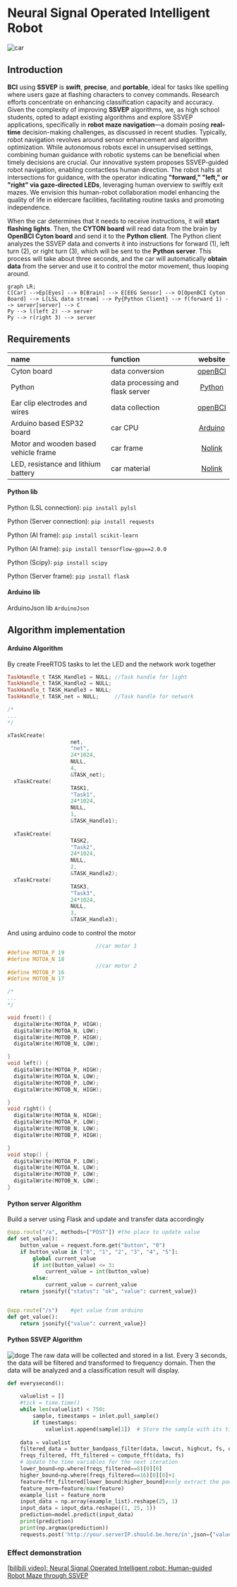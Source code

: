 # Neural Signal Operated Intelligent Robot

![car](https://github.com/QABCI/Neural-Signal-Operated-Intelligent-Robot/blob/main/temp/car.jpg?raw=true "car")

## Introduction

**BCI** using **SSVEP** is **swift**, **precise**, and **portable**, ideal for tasks like spelling where users gaze at flashing characters to convey commands. Research efforts concentrate on enhancing classification capacity and accuracy. Given the complexity of improving **SSVEP** algorithms, we, as high school students, opted to adapt existing algorithms and explore SSVEP applications, specifically in **robot maze navigation**—a domain posing **real-time** decision-making challenges, as discussed in recent studies.
Typically, robot navigation revolves around sensor enhancement and algorithm optimization. While autonomous robots excel in unsupervised settings, combining human guidance with robotic systems can be beneficial when timely decisions are crucial. Our innovative system proposes SSVEP-guided robot navigation, enabling contactless human direction. The robot halts at intersections for guidance, with the operator indicating **"forward," "left," or "right" via gaze-directed LEDs**, leveraging human overview to swiftly exit mazes.
We envision this human-robot collaboration model enhancing the quality of life in eldercare facilities, facilitating routine tasks and promoting independence.

When the car determines that it needs to receive instructions, it will **start flashing lights**. Then, the **CYTON board** will read data from the brain by **OpenBCI Cyton board** and send it to the **Python client**. The Python client analyzes the SSVEP data and converts it into instructions for forward (1), left turn (2), or right turn (3), which will be sent to the **Python server**. This process will take about three seconds, and the car will automatically **obtain data** from the server and use it to control the motor movement, thus looping around.

```mermaid
graph LR;
C[Car] -->Ep[Eyes] --> B[Brain] --> E[EEG Sensor] --> O[OpenBCI Cyton Board] --> L[LSL data stream] --> Py{Python Client} --> f(forward 1) --> server[server] --> C
Py --> l(left 2) --> server
Py --> r(right 3) --> server
```

## Requirements

| name                                 | function                         |                             website                             |
| :----------------------------------- | :------------------------------- | :-------------------------------------------------------------: |
| Cyton board                          | data conversion                  | [openBCI](https://docs.openbci.com/GettingStarted/Boards/CytonGS/) |
| Python                               | data processing and flask server |            [Python](https://www.python.org/downloads/)            |
| Ear clip electrodes and wires        | data collection                  | [openBCI](https://docs.openbci.com/GettingStarted/Boards/CytonGS/) |
| Arduino based ESP32 board            | car CPU                          |                 [Arduino](https://www.arduino.cc/)                 |
| Motor and wooden based vehicle frame | car frame                        |                             [Nolink]()                             |
| LED, resistance and lithium battery  | car material                     |                             [Nolink]()                             |

#### Python lib

Python (LSL connection): `pip install pylsl`

Python (Server connection): `pip install requests`

Python (AI frame): `pip install scikit-learn`

Python (AI frame): `pip install tensorflow-gpu==2.0.0`

Python (Scipy): `pip install scipy`

Python (Server frame): `pip install flask`

#### Arduino lib

ArduinoJson lib `ArduinoJson`

## Algorithm implementation

#### Arduino Algorithm

By create FreeRTOS tasks to let the LED and the network work together

```cpp
TaskHandle_t TASK_Handle1 = NULL; //Task handle for light
TaskHandle_t TASK_Handle2 = NULL;
TaskHandle_t TASK_Handle3 = NULL;
TaskHandle_t TASK_net = NULL;     //Task handle for network

/*
...
*/

xTaskCreate(
                    net,
                    "net",
                    24*1024,
                    NULL,
                    4,
                    &TASK_net);
  xTaskCreate(
                    TASK1,
                    "Task1",
                    24*1024,
                    NULL,
                    1,
                    &TASK_Handle1);
 
  xTaskCreate(
                    TASK2,
                    "Task2",
                    24*1024,
                    NULL,
                    2,
                    &TASK_Handle2);
  xTaskCreate(
                    TASK3,
                    "Task3",
                    24*1024,
                    NULL,
                    3,
                    &TASK_Handle3);
```

And using arduino code to control the motor

```cpp
                            //car motor 1
#define MOTOA_P 19
#define MOTOA_N 18
                            //car motor 2
#define MOTOB_P 16
#define MOTOB_N 17

/*
...
*/

void front() {
  digitalWrite(MOTOA_P, HIGH);
  digitalWrite(MOTOA_N, LOW);
  digitalWrite(MOTOB_P, HIGH);
  digitalWrite(MOTOB_N, LOW);

}
void left() {
  digitalWrite(MOTOA_P, HIGH);
  digitalWrite(MOTOA_N, LOW);
  digitalWrite(MOTOB_P, LOW);
  digitalWrite(MOTOB_N, HIGH);

}
void right() {
  digitalWrite(MOTOA_N, HIGH);
  digitalWrite(MOTOA_P, LOW);
  digitalWrite(MOTOB_N, LOW);
  digitalWrite(MOTOB_P, HIGH);

}
void stop() {
  digitalWrite(MOTOA_P, LOW);
  digitalWrite(MOTOA_N, LOW);
  digitalWrite(MOTOB_P, LOW);
  digitalWrite(MOTOB_N, LOW);
}
```

#### Python server Algorithm

Build a server using Flask and update and transfer data accordingly

```python
@app.route("/a", methods=["POST"]) #the place to update value
def set_value():
    button_value = request.form.get("button", "0")
    if button_value in ["0", "1", "2", "3", "4", "5"]:
        global current_value
        if int(button_value) <= 3:
            current_value = int(button_value)
        else:
            current_value = current_value
    return jsonify({"status": "ok", "value": current_value})


@app.route("/s")    #get value from arduino
def get_value():
    return jsonify({"value": current_value})
```

#### Python SSVEP Algorithm
![doge](https://github.com/QABCI/Neural-Signal-Operated-Intelligent-Robot/blob/main/temp/preprocess.png?raw=true "SSVEP")
The raw data will be collected and stored in a list. Every 3 seconds, the data will be filtered and transformed to frequency domain. Then the data will be analyzed and a classification result will display.

```python
def everysecond():
    
    valuelist = []
    #tick = time.time()
    while len(valuelist) < 750:
        sample, timestamps = inlet.pull_sample()
        if timestamps:
            valuelist.append(sample[1])  # Store the sample with its timestamp
  
    data = valuelist
    filtered_data = butter_bandpass_filter(data, lowcut, highcut, fs, order=6)
    freqs_filtered, fft_filtered = compute_fft(data, fs)
    # Update the time variables for the next iteration
    lower_bound=np.where(freqs_filtered==8)[0][0]
    higher_bound=np.where(freqs_filtered==16)[0][0]+1
    feature=fft_filtered[lower_bound:higher_bound]#only extract the power info from freq 8-16Hz
    feature_norm=feature/max(feature)
    example_list = feature_norm
    input_data = np.array(example_list).reshape(25, 1)
    input_data = input_data.reshape((1, 25, 1))
    prediction=model.predict(input_data)
    print(prediction) 
    print(np.argmax(prediction))
    requests.post('http://your.serverIP.should.be.here/in',json={"value":str(np.argmax(prediction)+1)})
```

### Effect demonstration

[[bilibili video]: Neural Signal Operated Intelligent robot: Human-guided Robot Maze through SSVEP](https://www.bilibili.com/video/BV13VhpeHETQ/?share_source=copy_web&vd_source=89ecb8a80210694715131011e61eab9d)